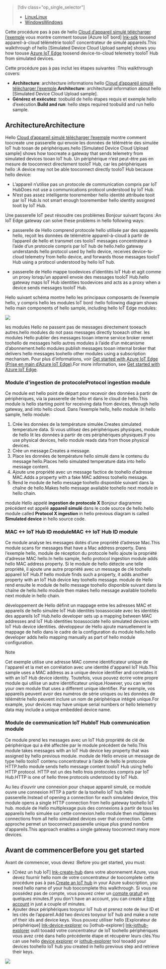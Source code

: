 > [!div class="op_single_selector"]
> * [<span data-ttu-id="e68ce-101">Linux</span><span class="sxs-lookup"><span data-stu-id="e68ce-101">Linux</span></span>](../articles/iot-hub/iot-hub-linux-iot-edge-simulated-device.md)
> * [<span data-ttu-id="e68ce-102">Windows</span><span class="sxs-lookup"><span data-stu-id="e68ce-102">Windows</span></span>](../articles/iot-hub/iot-hub-windows-iot-edge-simulated-device.md)

<span data-ttu-id="e68ce-103">Cette procédure pas à pas de hello [Cloud d’appareil simulé télécharger l’exemple] vous montre comment toouse [Azure IoT bord] [ lnk-sdk] toosend appareil-à-cloud télémétrie tooIoT concentrateur de simulé appareils.</span><span class="sxs-lookup"><span data-stu-id="e68ce-103">This walkthrough of hello [Simulated Device Cloud Upload sample] shows you how toouse [Azure IoT Edge][lnk-sdk] toosend device-to-cloud telemetry tooIoT Hub from simulated devices.</span></span>

<span data-ttu-id="e68ce-104">Cette procédure pas à pas inclut les étapes suivantes :</span><span class="sxs-lookup"><span data-stu-id="e68ce-104">This walkthrough covers:</span></span>

* <span data-ttu-id="e68ce-105">**Architecture**: architecture informations hello [Cloud d’appareil simulé télécharger l’exemple].</span><span class="sxs-lookup"><span data-stu-id="e68ce-105">**Architecture**: architectural information about hello [Simulated Device Cloud Upload sample].</span></span>
* <span data-ttu-id="e68ce-106">**Générez et exécutez**: toobuild de hello étapes requis et exemple hello d’exécution.</span><span class="sxs-lookup"><span data-stu-id="e68ce-106">**Build and run**: hello steps required toobuild and run hello sample.</span></span>

## <a name="architecture"></a><span data-ttu-id="e68ce-107">Architecture</span><span class="sxs-lookup"><span data-stu-id="e68ce-107">Architecture</span></span>

<span data-ttu-id="e68ce-108">Hello [Cloud d’appareil simulé télécharger l’exemple] montre comment toocreate une passerelle qui envoie les données de télémétrie des simulée IoT hub tooan de périphériques.</span><span class="sxs-lookup"><span data-stu-id="e68ce-108">hello [Simulated Device Cloud Upload sample] shows how toocreate a gateway that sends telemetry from simulated devices tooan IoT hub.</span></span> <span data-ttu-id="e68ce-109">Un périphérique n’est peut-être pas en mesure de tooconnect directement tooIoT Hub, car les périphériques hello :</span><span class="sxs-lookup"><span data-stu-id="e68ce-109">A device may not be able tooconnect directly tooIoT Hub because hello device:</span></span>

* <span data-ttu-id="e68ce-110">L’appareil n’utilise pas un protocole de communication compris par IoT Hub</span><span class="sxs-lookup"><span data-stu-id="e68ce-110">Does not use a communications protocol understood by IoT Hub.</span></span>
* <span data-ttu-id="e68ce-111">N’est pas assez intelligente tooremember hello identité attribuée tooit par IoT Hub.</span><span class="sxs-lookup"><span data-stu-id="e68ce-111">Is not smart enough tooremember hello identity assigned tooit by IoT Hub.</span></span>

<span data-ttu-id="e68ce-112">Une passerelle IoT peut résoudre ces problèmes Bonjour suivant façons :</span><span class="sxs-lookup"><span data-stu-id="e68ce-112">An IoT Edge gateway can solve these problems in hello following ways:</span></span>

* <span data-ttu-id="e68ce-113">passerelle de Hello comprend protocole hello utilisée par des appareils hello, reçoit les données de télémétrie appareil-à-cloud à partir de l’appareil de hello et transmet ces tooIoT messages concentrateur à l’aide d’un protocole compris par IoT hub de hello.</span><span class="sxs-lookup"><span data-stu-id="e68ce-113">hello gateway understands hello protocol used by hello device, receives device-to-cloud telemetry from hello device, and forwards those messages tooIoT Hub using a protocol understood by hello IoT hub.</span></span>

* <span data-ttu-id="e68ce-114">passerelle de Hello mappe toodevices d’identités IoT Hub et agit comme un proxy lorsqu’un appareil envoie des messages tooIoT Hub.</span><span class="sxs-lookup"><span data-stu-id="e68ce-114">hello gateway maps IoT Hub identities toodevices and acts as a proxy when a device sends messages tooIoT Hub.</span></span>

<span data-ttu-id="e68ce-115">Hello suivant schéma montre hello les principaux composants de l’exemple hello, y compris hello les modules IoT bord :</span><span class="sxs-lookup"><span data-stu-id="e68ce-115">hello following diagram shows hello main components of hello sample, including hello IoT Edge modules:</span></span>

![][1]

<span data-ttu-id="e68ce-116">les modules Hello ne passent pas de messages directement tooeach autres.</span><span class="sxs-lookup"><span data-stu-id="e68ce-116">hello modules do not pass messages directly tooeach other.</span></span> <span data-ttu-id="e68ce-117">les modules Hello publier des messages tooan interne service broker remet toohello de messages hello autres modules à l’aide d’un mécanisme d’abonnement.</span><span class="sxs-lookup"><span data-stu-id="e68ce-117">hello modules publish messages tooan internal broker that delivers hello messages toohello other modules using a subscription mechanism.</span></span> <span data-ttu-id="e68ce-118">Pour plus d’informations, voir [Get started with Azure IoT Edge (Prise en main d’Azure IoT Edge)][lnk-gw-getstarted].</span><span class="sxs-lookup"><span data-stu-id="e68ce-118">For more information, see [Get started with Azure IoT Edge][lnk-gw-getstarted].</span></span>

### <a name="protocol-ingestion-module"></a><span data-ttu-id="e68ce-119">Module d'ingestion de protocole</span><span class="sxs-lookup"><span data-stu-id="e68ce-119">Protocol ingestion module</span></span>

<span data-ttu-id="e68ce-120">Ce module est hello point de départ pour recevoir des données à partir de périphériques, via la passerelle de hello et dans le cloud de hello.</span><span class="sxs-lookup"><span data-stu-id="e68ce-120">This module is hello starting point for receiving data from devices, through hello gateway, and into hello cloud.</span></span> <span data-ttu-id="e68ce-121">Dans l’exemple hello, hello module :</span><span class="sxs-lookup"><span data-stu-id="e68ce-121">In hello sample, hello module:</span></span>

1. <span data-ttu-id="e68ce-122">Crée les données de la température simulée.</span><span class="sxs-lookup"><span data-stu-id="e68ce-122">Creates simulated temperature data.</span></span> <span data-ttu-id="e68ce-123">Si vous utilisez des périphériques physiques, module de hello lit les données à partir de ces périphériques physiques.</span><span class="sxs-lookup"><span data-stu-id="e68ce-123">If you use physical devices, hello module reads data from those physical devices.</span></span>
1. <span data-ttu-id="e68ce-124">Crée un message.</span><span class="sxs-lookup"><span data-stu-id="e68ce-124">Creates a message.</span></span>
1. <span data-ttu-id="e68ce-125">Place les données de température hello simulé dans le contenu du message hello.</span><span class="sxs-lookup"><span data-stu-id="e68ce-125">Places hello simulated temperature data into hello message content.</span></span>
1. <span data-ttu-id="e68ce-126">Ajoute une propriété avec un message factice de toohello d’adresse MAC.</span><span class="sxs-lookup"><span data-stu-id="e68ce-126">Adds a property with a fake MAC address toohello message.</span></span>
1. <span data-ttu-id="e68ce-127">Rend le module de hello message toohello disponible suivant dans la chaîne de hello.</span><span class="sxs-lookup"><span data-stu-id="e68ce-127">Makes hello message available toohello next module in hello chain.</span></span>

<span data-ttu-id="e68ce-128">module Hello appelé **ingestion de protocole X** Bonjour diagramme précédent est appelé **appareil simulé** dans le code source de hello.</span><span class="sxs-lookup"><span data-stu-id="e68ce-128">hello module called **Protocol X ingestion** in hello previous diagram is called **Simulated device** in hello source code.</span></span>

### <a name="mac-lt-gt-iot-hub-id-module"></a><span data-ttu-id="e68ce-129">MAC &lt;-&gt; IoT Hub ID module</span><span class="sxs-lookup"><span data-stu-id="e68ce-129">MAC &lt;-&gt; IoT Hub ID module</span></span>

<span data-ttu-id="e68ce-130">Ce module analyse les messages dotés d’une propriété d’adresse Mac.</span><span class="sxs-lookup"><span data-stu-id="e68ce-130">This module scans for messages that have a Mac address property.</span></span> <span data-ttu-id="e68ce-131">Dans l’exemple hello, module de réception du protocole hello ajoute la propriété d’adresse MAC hello.</span><span class="sxs-lookup"><span data-stu-id="e68ce-131">In hello sample, hello protocol ingestion module adds hello MAC address property.</span></span> <span data-ttu-id="e68ce-132">Si le module de hello détecte une telle propriété, il ajoute une autre propriété avec un message de clé toohello appareil IoT Hub.</span><span class="sxs-lookup"><span data-stu-id="e68ce-132">If hello module finds such a property, it adds another property with an IoT Hub device key toohello message.</span></span> <span data-ttu-id="e68ce-133">module de Hello rend ensuite le module de hello message toohello disponible suivant dans la chaîne de hello.</span><span class="sxs-lookup"><span data-stu-id="e68ce-133">hello module then makes hello message available toohello next module in hello chain.</span></span>

<span data-ttu-id="e68ce-134">développement de Hello définit un mappage entre les adresses MAC et appareils de hello simulée IoT Hub identités tooassociate avec les identités des appareils IoT Hub.</span><span class="sxs-lookup"><span data-stu-id="e68ce-134">hello developer sets up a mapping between MAC addresses and IoT Hub identities tooassociate hello simulated devices with IoT Hub device identities.</span></span> <span data-ttu-id="e68ce-135">développeur de Hello ajoute manuellement le mappage de hello dans le cadre de la configuration du module hello.</span><span class="sxs-lookup"><span data-stu-id="e68ce-135">hello developer adds hello mapping manually as part of hello module configuration.</span></span>

> [!NOTE]
> <span data-ttu-id="e68ce-136">Cet exemple utilise une adresse MAC comme identificateur unique de l'appareil et la met en corrélation avec une identité d'appareil IoT Hub.</span><span class="sxs-lookup"><span data-stu-id="e68ce-136">This sample uses a MAC address as a unique device identifier and correlates it with an IoT Hub device identity.</span></span> <span data-ttu-id="e68ce-137">Toutefois, vous pouvez écrire votre propre module qui utilise un autre identificateur unique.</span><span class="sxs-lookup"><span data-stu-id="e68ce-137">However, you can write your own module that uses a different unique identifier.</span></span> <span data-ttu-id="e68ce-138">Par exemple, vos appareils peuvent avoir des numéros de série uniques ou les données de télémétrie hello peuvent inclure un nom de périphérique intégré unique.</span><span class="sxs-lookup"><span data-stu-id="e68ce-138">For example, your devices may have unique serial numbers or hello telemetry data may include a unique embedded device name.</span></span>

### <a name="iot-hub-communication-module"></a><span data-ttu-id="e68ce-139">Module de communication IoT Hub</span><span class="sxs-lookup"><span data-stu-id="e68ce-139">IoT Hub communication module</span></span>

<span data-ttu-id="e68ce-140">Ce module prend les messages avec un IoT Hub propriété de clé de périphérique qui a été affectée par le module précédent de hello.</span><span class="sxs-lookup"><span data-stu-id="e68ce-140">This module takes messages with an IoT Hub device key property that was assigned by hello previous module.</span></span> <span data-ttu-id="e68ce-141">module de Hello envoie un message de type hello tooIoT contenu concentrateur à l’aide de hello le protocole HTTP.</span><span class="sxs-lookup"><span data-stu-id="e68ce-141">hello module sends hello message content tooIoT Hub using hello HTTP protocol.</span></span> <span data-ttu-id="e68ce-142">HTTP est un des hello trois protocoles compris par IoT Hub.</span><span class="sxs-lookup"><span data-stu-id="e68ce-142">HTTP is one of hello three protocols understood by IoT Hub.</span></span>

<span data-ttu-id="e68ce-143">Au lieu d’ouvrir une connexion pour chaque appareil simulé, ce module ouvre une connexion HTTP à partir de la toohello IoT hub hello passerelle.</span><span class="sxs-lookup"><span data-stu-id="e68ce-143">Instead of opening a connection for each simulated device, this module opens a single HTTP connection from hello gateway toohello IoT hub.</span></span> <span data-ttu-id="e68ce-144">module de Hello multiplexage puis des connexions à partir de tous les appareils hello simulée sur cette connexion.</span><span class="sxs-lookup"><span data-stu-id="e68ce-144">hello module then multiplexes connections from all hello simulated devices over that connection.</span></span> <span data-ttu-id="e68ce-145">Cette approche permet un tooconnect passerelle unique plus grand nombre d’appareils.</span><span class="sxs-lookup"><span data-stu-id="e68ce-145">This approach enables a single gateway tooconnect many more devices.</span></span>

## <a name="before-you-get-started"></a><span data-ttu-id="e68ce-146">Avant de commencer</span><span class="sxs-lookup"><span data-stu-id="e68ce-146">Before you get started</span></span>

<span data-ttu-id="e68ce-147">Avant de commencer, vous devez :</span><span class="sxs-lookup"><span data-stu-id="e68ce-147">Before you get started, you must:</span></span>

* <span data-ttu-id="e68ce-148">[Créez un hub IoT] [ lnk-create-hub] dans votre abonnement Azure, vous devez fournir hello nom de votre concentrateur de toocomplete cette procédure pas à pas.</span><span class="sxs-lookup"><span data-stu-id="e68ce-148">[Create an IoT hub][lnk-create-hub] in your Azure subscription, you need hello name of your hub toocomplete this walkthrough.</span></span> <span data-ttu-id="e68ce-149">Si vous ne possédez pas de compte, vous pouvez créer un [compte gratuit][lnk-free-trial] en quelques minutes.</span><span class="sxs-lookup"><span data-stu-id="e68ce-149">If you don't have an account, you can create a [free account][lnk-free-trial] in just a couple of minutes.</span></span>
* <span data-ttu-id="e68ce-150">Ajouter deux périphériques tooyour IoT hub et prenez note de leur ID et les clés de l’appareil.</span><span class="sxs-lookup"><span data-stu-id="e68ce-150">Add two devices tooyour IoT hub and make a note of their ids and device keys.</span></span> <span data-ttu-id="e68ce-151">Vous pouvez utiliser hello [Explorateur de périphérique] [ lnk-device-explorer] ou [iothub-explorer] [ lnk-iothub-explorer] outil tooadd votre concentrateur de IoT toohello périphériques vous avez créé dans hello précédente étape et récupérer leurs clés.</span><span class="sxs-lookup"><span data-stu-id="e68ce-151">You can use hello [device explorer][lnk-device-explorer] or [iothub-explorer][lnk-iothub-explorer] tool tooadd your devices toohello IoT hub you created in hello previous step and retrieve their keys.</span></span>

![][2]

<!-- Images -->
[1]: media/iot-hub-iot-edge-simulated-selector/image1.png
[2]: media/iot-hub-iot-edge-simulated-selector/image2.png

<!-- Links -->
[Cloud d’appareil simulé télécharger l’exemple]: https://github.com/Azure/iot-edge/blob/master/samples/simulated_device_cloud_upload/README.md
[lnk-sdk]: https://github.com/Azure/iot-edge
[lnk-gw-getstarted]: ../articles/iot-hub/iot-hub-linux-iot-edge-get-started.md
[lnk-free-trial]: https://azure.microsoft.com/pricing/free-trial/
[lnk-device-explorer]: https://github.com/Azure/azure-iot-sdk-csharp/tree/master/tools/DeviceExplorer
[lnk-iothub-explorer]: https://github.com/Azure/iothub-explorer/blob/master/readme.md
[lnk-create-hub]: ../articles/iot-hub/iot-hub-create-through-portal.md